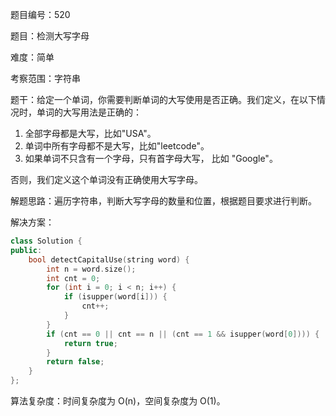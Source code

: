 题目编号：520

题目：检测大写字母

难度：简单

考察范围：字符串

题干：给定一个单词，你需要判断单词的大写使用是否正确。我们定义，在以下情况时，单词的大写用法是正确的：

1. 全部字母都是大写，比如"USA"。
2. 单词中所有字母都不是大写，比如"leetcode"。
3. 如果单词不只含有一个字母，只有首字母大写， 比如 "Google"。

否则，我们定义这个单词没有正确使用大写字母。

解题思路：遍历字符串，判断大写字母的数量和位置，根据题目要求进行判断。

解决方案：

```cpp
class Solution {
public:
    bool detectCapitalUse(string word) {
        int n = word.size();
        int cnt = 0;
        for (int i = 0; i < n; i++) {
            if (isupper(word[i])) {
                cnt++;
            }
        }
        if (cnt == 0 || cnt == n || (cnt == 1 && isupper(word[0]))) {
            return true;
        }
        return false;
    }
};
```

算法复杂度：时间复杂度为 O(n)，空间复杂度为 O(1)。